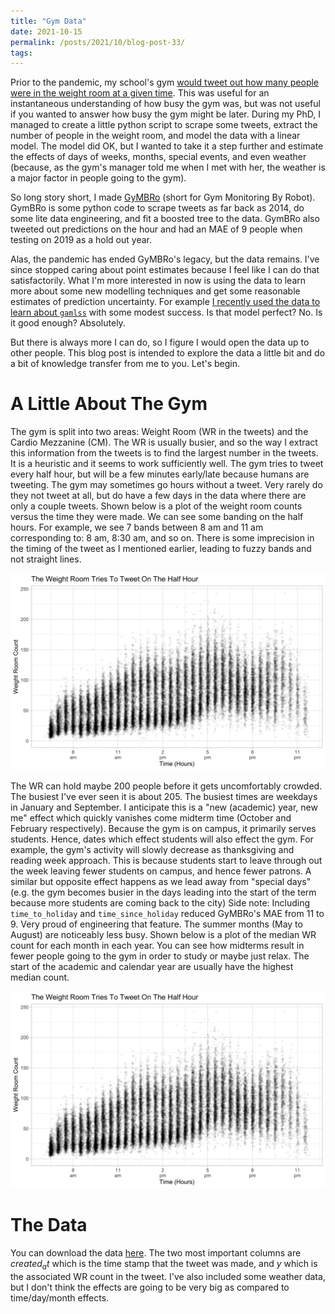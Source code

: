 ```yaml
---
title: "Gym Data"
date: 2021-10-15
permalink: /posts/2021/10/blog-post-33/
tags:
---
```


Prior to the pandemic, my school's gym [would tweet out how many people were in the weight room at a given time](https://twitter.com/WesternWeightRm).  This was useful for an instantaneous understanding of how busy the gym was, but was not useful if you wanted to answer how busy the gym might be later.  During my PhD, I managed to create a little python script to scrape some tweets, extract the number of people in the weight room, and model the data with a linear model.  The model did OK, but I wanted to take it a step further and estimate the effects of days of weeks, months, special events, and even weather (because, as the gym's manager told me when I met with her, the weather is a major factor in people going to the gym).

So long story short, I made [GyMBRo](https://github.com/Dpananos/GyMBRo) (short for Gym Monitoring By Robot).  GymBRo is some python code to scrape tweets as far back as 2014, do some lite data engineering, and fit a boosted tree to the data.  GymBRo also tweeted out predictions on the hour and had an MAE of 9 people when testing on 2019 as a hold out year.

Alas, the pandemic has ended GyMBRo's legacy, but the data remains.  I've since stopped caring about point estimates because I feel like I can do that satisfactorily.  What I'm more interested in now is using the data to learn more about some new modelling techniques and get some reasonable estimates of prediction uncertainty.  For example [I recently used the data to learn about `gamlss`](https://i.imgur.com/THEimAv.png) with some modest success.  Is that model perfect?  No.  Is it good enough?  Absolutely.

But there is always more I can do, so I figure I would open the data up to other people.  This blog post is intended to explore the data a little bit and do a bit of knowledge transfer from me to you.  Let's begin.

# A Little About The Gym

The gym is split into two areas: Weight Room (WR in the tweets) and the Cardio Mezzanine (CM).  The WR is usually busier, and so the way I extract this information from the tweets is to find the largest number in the tweets.  It is a heuristic and it seems to work sufficiently well.  The gym tries to tweet every half hour, but will be a few minutes early/late because humans are tweeting.  The gym may sometimes go hours without a tweet.  Very rarely do they not tweet at all, but do have a few days in the data where there are only a couple tweets.  Shown below is a plot of the weight room counts versus the time they were made.  We can see some banding on the half hours.  For example, we see 7 bands between 8 am and 11 am corresponding to: 8 am, 8:30 am, and so on.  There is some imprecision in the timing of the tweet as I mentioned earlier, leading to fuzzy bands and not straight lines.

<div style="text-align:center"><img src ="/images/blog/tweet_freq.png" /></div>


The WR can hold maybe 200 people before it gets uncomfortably crowded.  The busiest I've ever seen it is about 205.  The busiest times are weekdays in January and September.  I anticipate this is a "new (academic) year, new me" effect which quickly vanishes come midterm time (October and February respectively).  Because the gym is on campus, it primarily serves students.  Hence, dates which effect students will also effect the gym.  For example, the gym's activity will slowly decrease as thanksgiving and reading week approach.  This is because students start to leave through out the week leaving fewer students on campus, and hence fewer patrons.  A similar but opposite effect happens as we lead away from "special days" (e.g. the gym becomes busier in the days leading into the start of the term because more students are coming back to the city) Side note:  Including `time_to_holiday` and `time_since_holiday` reduced GyMBRo's MAE from 11 to 9.  Very proud of engineering that feature. The summer months (May to August) are noticeably less busy.  Shown below is a plot of the median WR count for each month in each year.  You can see how midterms result in fewer people going to the gym in order to study or maybe just relax.  The start of the academic and calendar year are usually have the highest median count.

<div style="text-align:center"><img src ="/images/blog/tweet_freq.png" /></div>


# The Data

You can download the data [here](https://dpananos.github.io/files/gym_data.csv).  The two most important columns are $created_at$ which is the time stamp that the tweet was made, and $y$ which is the associated WR count in the tweet.  I've also included some weather data, but I don't think the effects are going to be very big as compared to time/day/month effects.
